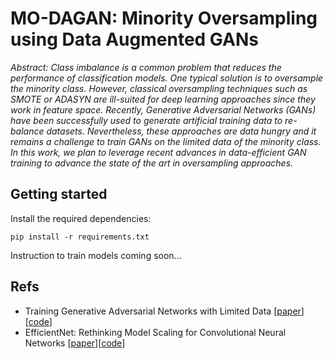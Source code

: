 # MO-DAGAN: Minority Oversampling using Data Augmented GANs
*Abstract: Class imbalance is a common problem that reduces the performance of classification models. One typical solution is to oversample the minority class. However, classical oversampling techniques such as SMOTE or ADASYN are ill-suited for deep learning approaches since they work in feature space. Recently, Generative Adversarial Networks (GANs) have been successfully used to generate artificial training data to re-balance datasets. Nevertheless, these approaches are data hungry and it remains a challenge to train GANs on the limited data of the minority class. In this work, we plan to leverage recent advances in data-efficient GAN training to advance the state of the art in oversampling approaches.*

## Getting started
Install the required dependencies:
```
pip install -r requirements.txt
```
Instruction to train models coming soon...


## Refs
* Training Generative Adversarial Networks with Limited Data [[paper](https://arxiv.org/abs/2006.06676)][[code](https://github.com/NVlabs/stylegan2-ada-pytorch)]
* EfficientNet: Rethinking Model Scaling for Convolutional Neural Networks [[paper](https://arxiv.org/abs/1905.11946)][[code](https://github.com/NVlabs/stylegan2-ada-pytorch)]
